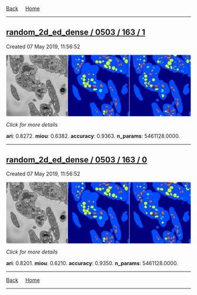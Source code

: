 
[Back](..)&nbsp;&nbsp;&nbsp;&nbsp;&nbsp;[Home](https://leapmanlab.github.io/snapshots)

---

<div class="summary"><a href="1"><h2>random_2d_ed_dense / 0503 / 163 / 1</h2></a><p>Created 07 May 2019, 11:56:52
</p><a href="1"><img src="1/media/summary.png" align="center"></a><p>
<i>Click for more details</i>
</p></div>

**ari**: 0.8272. **miou**: 0.6382. **accuracy**: 0.9363. **n_params**: 5461128.0000. 

---

<div class="summary"><a href="0"><h2>random_2d_ed_dense / 0503 / 163 / 0</h2></a><p>Created 07 May 2019, 11:56:52
</p><a href="0"><img src="0/media/summary.png" align="center"></a><p>
<i>Click for more details</i>
</p></div>

**ari**: 0.8201. **miou**: 0.6210. **accuracy**: 0.9350. **n_params**: 5461128.0000. 

---

[Back](..)&nbsp;&nbsp;&nbsp;&nbsp;&nbsp;[Home](https://leapmanlab.github.io/snapshots)

---